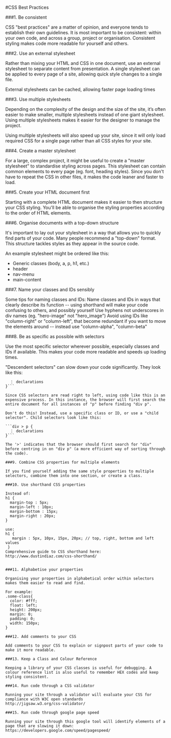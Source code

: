 #CSS Best Practices

###1. Be consistent

CSS "best practices" are a matter of opinion, and everyone tends to establish their own guidelines. It is most important to be consistent: within your own code, and across a group, project or organisation. Consistent styling makes code more readable for yourself and others.

###2. Use an external stylesheet

Rather than mixing your HTML and CSS in one document, use an external stylesheet to separate content from presentation. A single stylesheet can be applied to every page of a site, allowing quick style changes to a single file.

External stylesheets can be cached, allowing faster page loading times

###3. Use multiple stylesheets

Depending on the complexity of the design and the size of the site, it’s often easier to make smaller, multiple stylesheets instead of one giant stylesheet. Using multiple stylesheets makes it easier for the designer to manage the project.

Using multiple stylesheets will also speed up your site, since it will only load required CSS for a single page rather than all CSS styles for your site.

###4. Create a master stylesheet

For a large, complex project, it might be useful to create a "master stylesheet" to standardise styling across pages. This stylesheet can contain common elements to every page (eg. font, heading styles). Since you don't have to repeat the CSS in other files, it makes the code leaner and faster to load.

###5. Create your HTML document first

Starting with a complete HTML document makes it easier to then structure your CSS styling. You'll be able to organise the styling properties according to the order of HTML elements.

###6. Organise documents with a top-down structure

It's important to lay out your stylesheet in a way that allows you to quickly find parts of your code. Many people recommend a "top-down" format. This structure tackles styles as they appear in the source code. 

An example stylesheet might be ordered like this:
* Generic classes (body, a, p, h1, etc.)
* header
* nav-menu
* main-content

###7. Name your classes and IDs sensibly

Some tips for naming classes and IDs:
Name classes and IDs in ways that clearly describe its function -- using shorthand will make your code confusing to others, and possibly yourself
Use hyphens not underscores in div names (eg. "hero-image" not "hero_image")
Avoid using IDs like "column-right" or "column-left", that become redundant if you want to move the elements around -- instead use "column-alpha", "column-beta"

###8. Be as specific as possible with selectors

Use the most specific selector wherever possible, especially classes and IDs if available. This makes your code more readable and speeds up loading times.

"Descendent selectors" can slow down your code significantly. They look like this:

```div p {
  ⋮ declarations
}```

Since CSS selectors are read right to left, using code like this is an expensive process. In this instance, the browser will first search the entire document for all instances of "p" before finding "div p".

Don't do this! Instead, use a specific class or ID, or use a "child selector". Child selectors look like this:

```div > p {
  ⋮ declarations
}```

The '>' indicates that the browser should first search for "div" before centring in on "div p" (a more efficient way of sorting through the code).

###9. Combine CSS properties for multiple elements

If you find yourself adding the same style properties to multiple selectors, combine them into one section, or create a class.

###10. Use shorthand CSS properties

Instead of:
h1 {
  margin-top : 5px;
  margin-left : 10px;
  margin-bottom : 15px; 
  margin-right : 20px;
}

use:
h1 {
   margin : 5px, 10px, 15px, 20px; // top, right, bottom and left values
 }
Comprehensive guide to CSS shorthand here:
http://www.dustindiaz.com/css-shorthand/ 


###11. Alphabetise your properties

Organising your properties in alphabetical order within selectors makes them easier to read and find.

For example:
.some-class{
  color: #fff;
  float: left;
  height: 200px;
  margin: 0;
  padding: 0;
  width: 150px;
}

###12. Add comments to your CSS

Add comments to your CSS to explain or signpost parts of your code to make it more readable.

###13. Keep a Class and Colour Reference

Keeping a library of your CSS classes is useful for debugging. A colour reference list is also useful to remember HEX codes and keep styling consistent.

###14. Run code through a CSS validator

Running your site through a validator will evaluate your CSS for compliance with W3C open standards
http://jigsaw.w3.org/css-validator/ 

###15. Run code through google page speed

Running your site through this google tool will identify elements of a page that are slowing it down: https://developers.google.com/speed/pagespeed/
